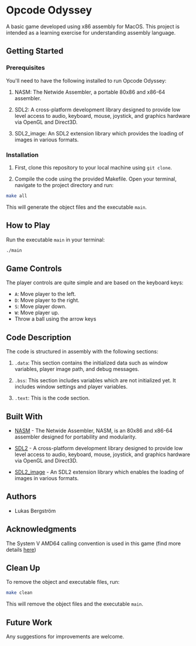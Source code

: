 # Opcode Odyssey

A basic game developed using x86 assembly for MacOS. This project is intended as a learning exercise for understanding assembly language. 

## Getting Started

### Prerequisites

You'll need to have the following installed to run Opcode Odyssey:

1. NASM: The Netwide Assembler, a portable 80x86 and x86-64 assembler.

2. SDL2: A cross-platform development library designed to provide low level access to audio, keyboard, mouse, joystick, and graphics hardware via OpenGL and Direct3D.

3. SDL2_image: An SDL2 extension library which provides the loading of images in various formats.

### Installation

1. First, clone this repository to your local machine using `git clone`.

2. Compile the code using the provided Makefile. Open your terminal, navigate to the project directory and run:

```bash
make all
```
This will generate the object files and the executable `main`.

## How to Play

Run the executable `main` in your terminal:

```bash
./main
```

## Game Controls

The player controls are quite simple and are based on the keyboard keys:

- `A`: Move player to the left.
- `D`: Move player to the right.
- `S`: Move player down.
- `W`: Move player up.
- Throw a ball using the arrow keys

## Code Description

The code is structured in assembly with the following sections:

1. `.data`: This section contains the initialized data such as window variables, player image path, and debug messages.

2. `.bss`: This section includes variables which are not initialized yet. It includes window settings and player variables.

3. `.text`: This is the code section.

## Built With

- [NASM](https://www.nasm.us/) - The Netwide Assembler, NASM, is an 80x86 and x86-64 assembler designed for portability and modularity.

- [SDL2](https://www.libsdl.org/) - A cross-platform development library designed to provide low level access to audio, keyboard, mouse, joystick, and graphics hardware via OpenGL and Direct3D.

- [SDL2_image](https://wiki.libsdl.org/SDL2_image/FrontPage) - An SDL2 extension library which enables the loading of images in various formats.

## Authors

- Lukas Bergström

## Acknowledgments

The System V AMD64 calling convention is used in this game (find more details [here](https://en.wikipedia.org/wiki/X86_calling_conventions#System_V_AMD64_ABI))

## Clean Up

To remove the object and executable files, run:

```bash
make clean
```
This will remove the object files and the executable `main`.

## Future Work

Any suggestions for improvements are welcome.
